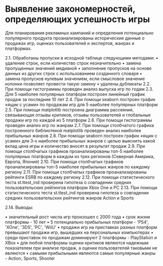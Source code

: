 # Выявление закономерностей, определяющих успешность игры
Для планирования рекламных кампаний и определения потенциально популярного продукта проанализированы исторические данные о продажах игр, оценках пользователей и экспертов, жанрах и платформах.

2.1.	Обработаны пропуски в исходной таблице следующими методами:
•	удаление строк, если количество строк незначительно
•	замена пропущенных значений медианой
•	заполнение пропусков на основе данных из других строк с использованием созданного словаря
•	замена пропусков нулевым значением, если смысловое значение колонки позволяет провести такую замену
•	удалены дубликаты
2.2.	При помощи гистограммы проведен анализ выпуска игр по годам
2.3.	Для 5 наиболее популярных платформ построен линейный график продаж за последние 10 лет
2.4.	При помощи seaborn построен график «ящик с усами» по продажам игр для 5 наиболее популярных платформ
2.5.	При помощи matplotlib построена диаграмма рассеяния, связывающая отзывы критиков, отзывы пользователей и глобальные продажи игр по каждой из 5 платформ
2.6.	При помощи гистограммы проведен анализ игр по жанрам
2.7.	При помощи столбчатого графика построенного библиотекой matplotlib проведен анализ наиболее прибыльных жанров
2.8.	При помощи seaborn построен график «ящик с усами» для 3-х наиболее прибыльных жанров с целью выяснить какой вклад цена игры и количество вносят в результат продаж
2.9.	При помощи столбчатых графиков проанализированы топ-5 наиболее популярных платформ в каждом из трех регионов (Северная Америка, Европа, Япония)
2.10.	При помощи столбчатых графиков проанализированы топ-5 наиболее прибыльных жанров по каждому региону
2.11.	При помощи столбчатых графиков проанализированы рейтинги ESRB по каждому региону
2.12.	При помощи статистического теста st.ttest_ind проверена гипотеза о совпадении средних пользовательских рейтингов платформ Xbox One и PC 
2.13.	При помощи статистического теста st.ttest_ind проверена гипотеза о совпадении средних пользовательских рейтингов жанров Action и Sports

2.14.	Выводы:

•	значительный рост числа игр произошел с 2000 года
•	 срок жизни платформы - 10 лет
•	 5 потенциально прибыльных платформ - 'PS4', 'XOne', '3DS', 'PC', 'WiiU'
•	 продажи игр на приставках разных платформ превышают продажи игр, вышедших на персональных компьютерах
•	 среди приставок по продажам доминируют 2 платформы - PlayStation и XBox
•	 для любой платформы оценки критиков являются надежным показателем при анализе продаж, а оценки пользователей таковыми не являются
•	 самыми прибыльными являются самые популярные жанры - Action, Sports, Shooter

